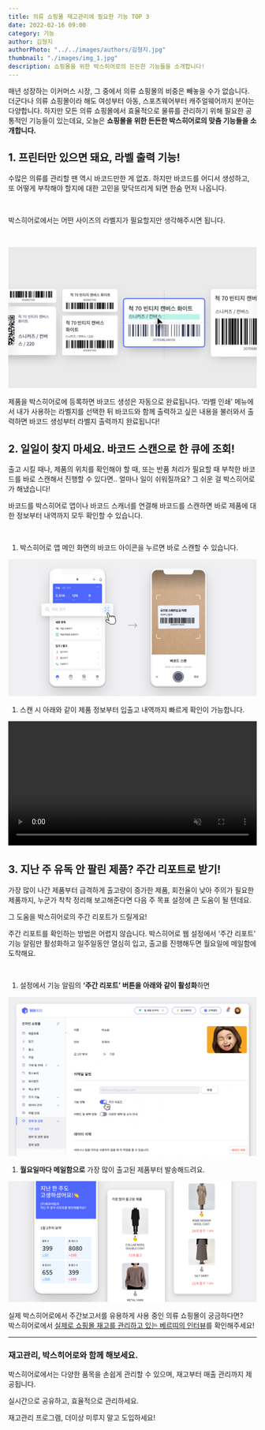 ```yaml
---
title: 의류 쇼핑몰 재고관리에 필요한 기능 TOP 3
date: 2022-02-16 09:00
category: 기능
author: 김형지
authorPhoto: "../../images/authors/김형지.jpg"
thumbnail: "./images/img_1.jpg"
description: 쇼핑몰을 위한 박스히어로의 든든한 기능들을 소개합니다!
---
```


매년 성장하는 이커머스 시장, 그 중에서 의류 쇼핑몰의 비중은 빼놓을 수가 없습니다. 더군다나 의류 쇼핑몰이라 해도 여성부터 아동, 스포츠웨어부터 캐주얼웨어까지 분야는 다양합니다. 하지만 모든 의류 쇼핑몰에서 효율적으로 물류를 관리하기 위해 필요한 공통적인 기능들이 있는데요, 오늘은 **쇼핑몰을 위한 든든한 박스히어로의 맞춤 기능들을 소개합니다.**

## 1. 프린터만 있으면 돼요, 라벨 출력 기능!

수많은 의류를 관리할 땐 역시 바코드만한 게 없죠. 하지만 바코드를 어디서 생성하고, 또 어떻게 부착해야 할지에 대한 고민을 맞닥뜨리게 되면 한숨 먼저 나옵니다.

<br>

박스히어로에서는 어떤 사이즈의 라벨지가 필요할지만 생각해주시면 됩니다.

<br>

![박스히어로 쇼핑몰 라벨지 샘플](images/img_2.png)

제품을 박스히어로에 등록하면 바코드 생성은 자동으로 완료됩니다. ‘라벨 인쇄’ 메뉴에서 내가 사용하는 라벨지를 선택한 뒤 바코드와 함께 출력하고 싶은 내용을 불러와서 출력하면 바코드 생성부터 라벨지 출력까지 완료됩니다!

## 2. 일일이 찾지 마세요. 바코드 스캔으로 한 큐에 조회!

출고 시킬 때나, 제품의 위치를 확인해야 할 때, 또는 반품 처리가 필요할 때 부착한 바코드를 바로 스캔해서 진행할 수 있다면.. 얼마나 일이 쉬워질까요? 그 쉬운 걸 박스히어로가 해냈습니다!

바코드를 박스히어로 앱이나 바코드 스캐너를 연결해 바코드를 스캔하면 바로 제품에 대한 정보부터 내역까지 모두 확인할 수 있습니다.

<br>

1. 박스히어로 앱 메인 화면의 바코드 아이콘을 누르면 바로 스캔할 수 있습니다.

![](images/img_3.png)

1. 스캔 시 아래와 같이 제품 정보부터 입출고 내역까지 빠르게 확인이 가능합니다.

<video src="images/img_4.mp4" style="width:100%" muted autoplay loop playsinline></video>
<invisible></invisible>

## 3. 지난 주 유독 안 팔린 제품? 주간 리포트로 받기!

가장 많이 나간 제품부터 급격하게 출고량이 증가한 제품, 회전율이 낮아 주의가 필요한 제품까지, 누군가 착착 정리해 보고해준다면 다음 주 목표 설정에 큰 도움이 될 텐데요.

그 도움을 박스히어로의 주간 리포트가 드릴게요!

주간 리포트를 확인하는 방법은 어렵지 않습니다. 박스히어로 웹 설정에서 ‘주간 리포트’ 기능 알림만 활성화하고 일주일동안 열심히 입고, 출고를 진행해두면 월요일에 메일함에 도착해요.

<br>

1. 설정에서 기능 알림의 **‘주간 리포트’ 버튼을 아래와 같이 활성화**하면

![박스히어로 웹 > 기본 설정 > 이메일 알림](images/img_5.png)

1. **월요일마다 메일함으로** 가장 많이 출고된 제품부터 발송해드려요.

![의류 쇼핑몰을 운영 중인 (주)베르띠팀의 분석 리포트 예시입니다.](images/img_6.png)

실제 박스히어로에서 주간보고서를 유용하게 사용 중인 의류 쇼핑몰이 궁금하다면?<br>박스히어로에서 [실제로 쇼핑몰 재고를 관리하고 있는 베르띠의 인터뷰](https://www.boxhero-app.com/ko/blog/posts/%EC%98%A4%ED%94%84%EB%9D%BC%EC%9D%B8%EA%B3%BC-%EC%98%A8%EB%9D%BC%EC%9D%B8-%EC%9E%AC%EA%B3%A0%EA%B4%80%EB%A6%AC-%EB%B0%95%EC%8A%A4%ED%9E%88%EC%96%B4%EB%A1%9C-%ED%95%98%EB%82%98%EB%A1%9C-%EB%81%9D%EB%83%88%EC%96%B4%EC%9A%94)를 확인해주세요!

<hr>

### 재고관리, 박스히어로와 함께 해보세요.

박스히어로에서는 다양한 품목을 손쉽게 관리할 수 있으며, 재고부터 매출 관리까지 제공됩니다.

실시간으로 공유하고, 효율적으로 관리하세요.

재고관리 프로그램, 더이상 미루지 말고 도입하세요!
